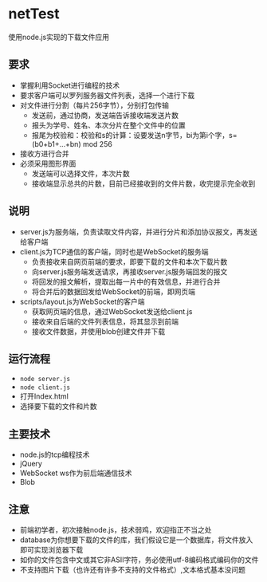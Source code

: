 # netTest
使用node.js实现的下载文件应用

## 要求
- 掌握利用Socket进行编程的技术
- 要求客户端可以罗列服务器文件列表，选择一个进行下载
- 对文件进行分割（每片256字节），分别打包传输
  - 发送前，通过协商，发送端告诉接收端发送片数
  - 报头为学号、姓名、本次分片在整个文件中的位置
  - 报尾为校验和：校验和s的计算：设要发送n字节，bi为第i个字，s=(b0+b1+…+bn) mod 256
- 接收方进行合并
- 必须采用图形界面
  - 发送端可以选择文件，本次片数
  - 接收端显示总共的片数，目前已经接收到的文件片数，收完提示完全收到

## 说明
- server.js为服务端，负责读取文件内容，并进行分片和添加协议报文，再发送给客户端
- client.js为TCP通信的客户端，同时也是WebSocket的服务端
  - 负责接收来自网页前端的要求，即要下载的文件和本次下载片数
  - 向server.js服务端发送请求，再接收server.js服务端回发的报文
  - 将回发的报文解析，提取出每一片中的有效信息，并进行合并
  - 将合并后的数据回发给WebSocket的前端，即网页端
- scripts/layout.js为WebSocket的客户端
  - 获取网页端的信息，通过WebSocket发送给client.js
  - 接收来自后端的文件列表信息，将其显示到前端
  - 接收文件数据，并使用blob创建文件并下载

## 运行流程
- ```node server.js```
- ```node client.js```
- 打开Index.html
- 选择要下载的文件和片数


## 主要技术
- node.js的tcp编程技术
- jQuery
- WebSocket ws作为前后端通信技术
- Blob

## 注意
- 前端初学者，初次接触node.js，技术弱鸡，欢迎指正不当之处
- database为你想要下载的文件的库，我们假设它是一个数据库，将文件放入即可实现浏览器下载
- 如你的文件包含中文或其它非ASII字符，务必使用utf-8编码格式编码你的文件
- 不支持图片下载（也许还有许多不支持的文件格式）,文本格式基本没问题